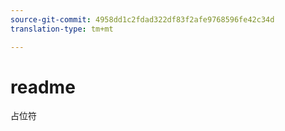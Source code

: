 ```yaml
---
source-git-commit: 4958dd1c2fdad322df83f2afe9768596fe42c34d
translation-type: tm+mt

---
```

# readme

占位符
